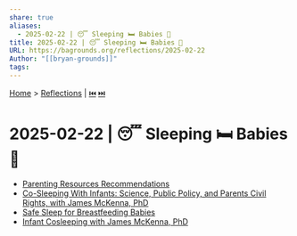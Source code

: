 ```yaml
---
share: true
aliases:
  - 2025-02-22 | 😴 Sleeping 🛏️ Babies 👶
title: 2025-02-22 | 😴 Sleeping 🛏️ Babies 👶
URL: https://bagrounds.org/reflections/2025-02-22
Author: "[[bryan-grounds]]"
tags: 
---
```

[Home](../index.md) > [Reflections](./index.md) | [⏮️](./2025-02-21.md) [⏭️](./2025-02-23.md)  
# 2025-02-22 | 😴 Sleeping 🛏️ Babies 👶  
- [Parenting Resources Recommendations](../bot-chats/parenting-resources-recommendations.md)  
- [Co-Sleeping With Infants: Science, Public Policy, and Parents Civil Rights, with James McKenna, PhD](../videos/co-sleeping-with-infants-science-public-policy-and-parents-civil-rights-with-james-mckenna-phd.md)  
- [Safe Sleep for Breastfeeding Babies](../articles/safe-sleep-for-breastfeeding-babies.md)  
- [Infant Cosleeping with James McKenna, PhD](../videos/infant-cosleeping-with-james-mckenna-phd.md)